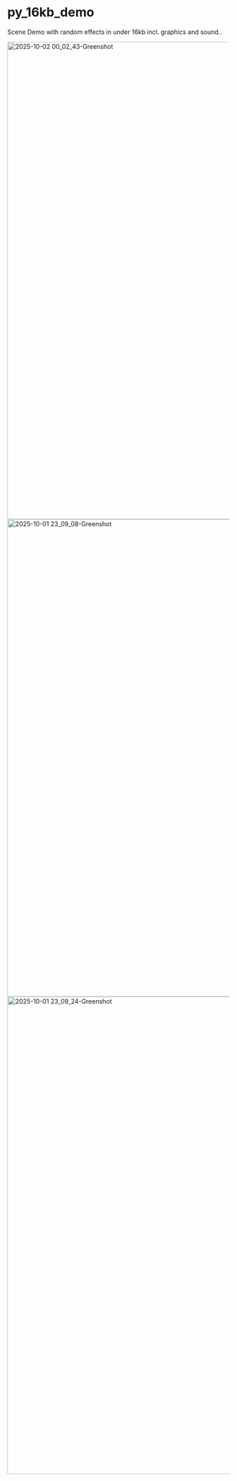 # py_16kb_demo
Scene Demo with random effects in under 16kb incl. graphics and sound..

<img width="2560" height="1080" alt="2025-10-02 00_02_43-Greenshot" src="https://github.com/user-attachments/assets/027e1e46-630c-4d46-83a5-97fa0db7143e" />

<img width="2560" height="1080" alt="2025-10-01 23_09_08-Greenshot" src="https://github.com/user-attachments/assets/2cf8325b-e75a-4425-95c2-7f24018c86c1" />

<img width="2560" height="1080" alt="2025-10-01 23_09_24-Greenshot" src="https://github.com/user-attachments/assets/c8032e2c-6c7e-4eb1-b53f-f68aaa144e13" />
